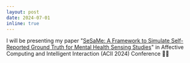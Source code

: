 ```yaml
---
layout: post
date: 2024-07-01
inline: true
---
```


I will be presenting my paper "[SeSaMe: A Framework to Simulate Self-Reported Ground Truth for Mental Health Sensing Studies](https://arxiv.org/abs/2403.17219)" in Affective Computing and Intelligent Interaction (ACII 2024) Conference 🎉🎉
